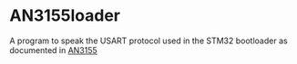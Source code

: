 # AN3155loader
A program to speak the USART protocol used in the STM32 bootloader as documented in [AN3155](https://www.st.com/resource/en/application_note/cd00264342-usart-protocol-used-in-the-stm32-bootloader-stmicroelectronics.pdf)
